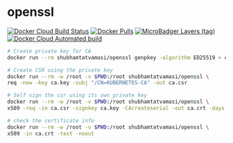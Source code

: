 # openssl

[![Docker Cloud Build Status](https://img.shields.io/docker/cloud/build/shubhamtatvamasi/openssl)](https://hub.docker.com/r/shubhamtatvamasi/openssl)
[![Docker Pulls](https://img.shields.io/docker/pulls/shubhamtatvamasi/openssl)](https://hub.docker.com/r/shubhamtatvamasi/openssl)
[![MicroBadger Layers (tag)](https://img.shields.io/microbadger/layers/shubhamtatvamasi/openssl/latest)](https://hub.docker.com/r/shubhamtatvamasi/openssl)
[![Docker Cloud Automated build](https://img.shields.io/docker/cloud/automated/shubhamtatvamasi/openssl)](https://hub.docker.com/r/shubhamtatvamasi/openssl)


```bash
# Create private key for CA
docker run --rm shubhamtatvamasi/openssl genpkey -algorithm ED25519 > ca.key

# Create CSR using the private key
docker run --rm -w /root -v $PWD:/root shubhamtatvamasi/openssl \
req -new -key ca.key -subj "/CN=KUBERNETES-CA" -out ca.csr

# Self sign the csr using its own private key
docker run --rm -w /root -v $PWD:/root shubhamtatvamasi/openssl \
x509 -req -in ca.csr -signkey ca.key -CAcreateserial -out ca.crt -days 1000

# check the certificate info
docker run --rm -w /root -v $PWD:/root shubhamtatvamasi/openssl \
x509 -in ca.crt -text -noout
```
